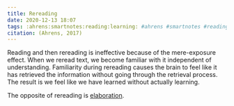 ```yaml
---
title: Rereading
date: 2020-12-13 18:07
tags: :ahrens:smartnotes:reading:learning: #ahrens #smartnotes #reading #learning
citation: (Ahrens, 2017)
---
```

Reading and then rereading is ineffective because of the mere-exposure effect. When we reread text, we become familiar with it independent of understanding. Familiarity during rereading causes the brain to feel like it has retrieved the information without going through the retrieval process. The result is we feel like we have learned without actually learning. 

The opposite of rereading is [elaboration](202012131810.md).
